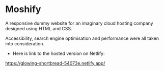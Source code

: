 # Moshify

A responsive dummy website for an imaginary cloud hosting company designed using HTML and CSS.

Accessibility, search engine optimisation and performance were all taken into consideration.

- Here is link to the hosted version on Netlify:

https://glowing-shortbread-54073e.netlify.app/ 

